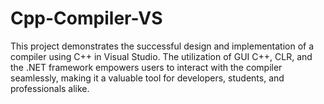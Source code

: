 # Cpp-Compiler-VS
This project demonstrates the successful design and implementation of a compiler using C++ in Visual Studio. The utilization of GUI C++, CLR, and the .NET framework empowers users to interact with the compiler seamlessly, making it a valuable tool for developers, students, and professionals alike.

